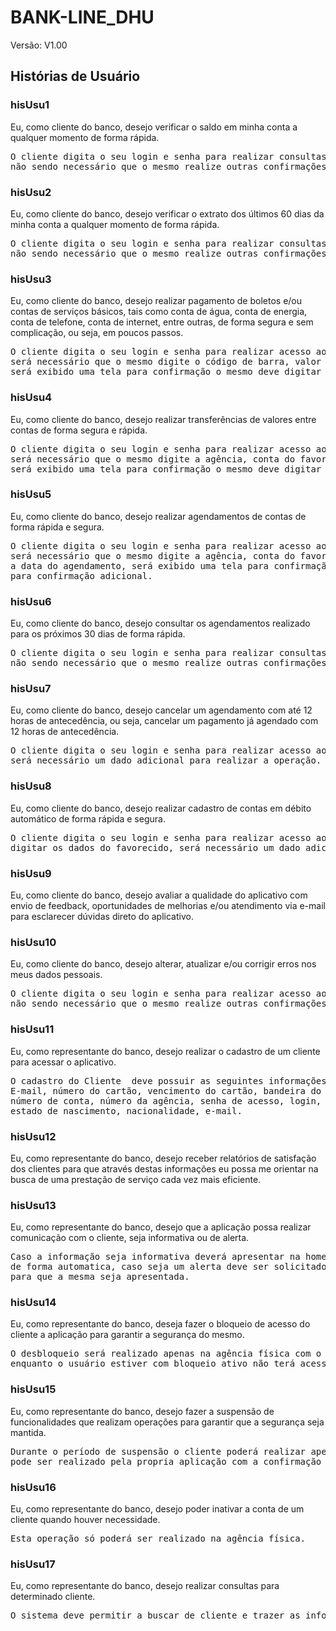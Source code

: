 # BANK-LINE_DHU  

Versão: V1.00

## Histórias de Usuário


### hisUsu1 
Eu, como cliente do banco, desejo verificar o saldo em minha conta a qualquer momento de forma rápida.
<pre>
O cliente digita o seu login e senha para realizar consultas no aplicativo, 
não sendo necessário que o mesmo realize outras confirmações adicionais.
</pre>


### hisUsu2
Eu, como cliente do banco, desejo verificar o extrato dos últimos 60 dias da minha conta a qualquer momento de forma rápida.
<pre>
O cliente digita o seu login e senha para realizar consultas no aplicativo, 
não sendo necessário que o mesmo realize outras confirmações adicionais.
</pre>


### hisUsu3 
Eu, como cliente do banco, desejo realizar pagamento de boletos e/ou contas de serviços básicos, tais como conta de água, conta de energia, conta de telefone, conta de internet, entre outras, de forma segura e sem complicação, ou seja, em poucos passos.
<pre>
O cliente digita o seu login e senha para realizar acesso ao aplicativo, 
será necessário que o mesmo digite o código de barra, valor e data de vencimento, 
será exibido uma tela para confirmação o mesmo deve digitar um dados pessoal para confirmação adicional
</pre>


### hisUsu4
Eu, como cliente do banco, desejo realizar transferências de valores entre contas de forma segura e rápida.
<pre>
O cliente digita o seu login e senha para realizar acesso ao aplicativo, 
será necessário que o mesmo digite a agência, conta do favorecido e o valor da transferência, 
será exibido uma tela para confirmação o mesmo deve digitar um dados pessoal para confirmação adicional.
</pre>


### hisUsu5
Eu, como cliente do banco, desejo realizar agendamentos de contas de forma rápida e segura.
<pre>
O cliente digita o seu login e senha para realizar acesso ao aplicativo, 
será necessário que o mesmo digite a agência, conta do favorecido, o valor da transferência e 
a data do agendamento, será exibido uma tela para confirmação o mesmo deve digitar um dados pessoal 
para confirmação adicional.
</pre>


### hisUsu6
Eu, como cliente do banco, desejo consultar os agendamentos realizado para os próximos 30 dias de forma rápida.
<pre>
O cliente digita o seu login e senha para realizar consultas no aplicativo, 
não sendo necessário que o mesmo realize outras confirmações adicionais.
</pre>


### hisUsu7
Eu, como cliente do banco, desejo cancelar um agendamento com até 12 horas de antecedência, ou seja, cancelar um pagamento já agendado com 12 horas de antecedência.
<pre>
O cliente digita o seu login e senha para realizar acesso ao aplicativo, 
será necessário um dado adicional para realizar a operação.
</pre>


### hisUsu8
Eu, como cliente do banco, desejo realizar cadastro de contas em débito automático de forma rápida e segura.
<pre>
O cliente digita o seu login e senha para realizar acesso ao aplicativo, 
digitar os dados do favorecido, será necessário um dado adicional para realizar a operação.
</pre>


### hisUsu9
Eu, como cliente do banco, desejo avaliar a qualidade do aplicativo com envio de feedback, oportunidades de melhorias e/ou atendimento via e-mail para esclarecer dúvidas direto do aplicativo.



### hisUsu10
Eu, como cliente do banco, desejo alterar, atualizar e/ou corrigir erros nos meus dados pessoais.
<pre>
O cliente digita o seu login e senha para realizar acesso ao aplicativo, realiza a solicitação, 
não sendo necessário que o mesmo realize outras confirmações de dados adicionais.
</pre>


### hisUsu11
Eu, como representante do banco, desejo realizar o cadastro de um cliente para acessar o aplicativo.
<pre>
O cadastro do Cliente  deve possuir as seguintes informações: CPF, Nome, Enderenço, Telefone, 
E-mail, número do cartão, vencimento do cartão, bandeira do cartão, código de segurança, 
número de conta, número da agência, senha de acesso, login, filiação, RG, cidade de nascimento,
estado de nascimento, nacionalidade, e-mail.
</pre>


### hisUsu12
Eu, como representante do banco, desejo receber relatórios de satisfação dos clientes para que através destas informações eu possa me orientar na busca de uma prestação de serviço cada vez mais eficiente.


### hisUsu13
Eu, como representante do banco, desejo que a aplicação possa realizar comunicação com o cliente, seja informativa ou de alerta.
<pre>
Caso a informação seja informativa deverá apresentar na home do cliente
de forma automatica, caso seja um alerta deve ser solicitado um dado adicional
para que a mesma seja apresentada.
</pre>


### hisUsu14
Eu, como representante do banco, deseja fazer o bloqueio de acesso do cliente a aplicação para garantir a segurança do mesmo.
<pre>
O desbloqueio será realizado apenas na agência física com o representante do banco, 
enquanto o usuário estiver com bloqueio ativo não terá acesso as funcionalidaddes da aplicação.
</pre>


### hisUsu15
Eu, como representante do banco, desejo fazer a suspensão de funcionalidades que realizam operações para garantir que a segurança seja mantida.
<pre>
Durante o período de suspensão o cliente poderá realizar apenas consultas, o desbloqueio 
pode ser realizado pela propria aplicação com a confirmação de dados pessoais.
</pre>


### hisUsu16
Eu, como representante do banco, desejo poder inativar a conta de um cliente quando houver necessidade.
<pre>
Esta operação só poderá ser realizado na agência física.
</pre>


### hisUsu17
Eu, como representante do banco, desejo realizar consultas para determinado cliente.
<pre>
O sistema deve permitir a buscar de cliente e trazer as informações pertinentes ao cliente.
</pre>
